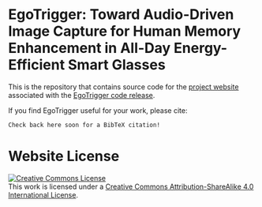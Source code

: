 # EgoTrigger: Toward Audio-Driven Image Capture for Human Memory Enhancement in All-Day Energy-Efficient Smart Glasses

This is the repository that contains source code for the [project website](https://egotrigger.github.io) associated with the [EgoTrigger code release](https://github.com/yahskapar/EgoTrigger).

If you find EgoTrigger useful for your work, please cite:
```
Check back here soon for a BibTeX citation!
```

# Website License
<a rel="license" href="http://creativecommons.org/licenses/by-sa/4.0/"><img alt="Creative Commons License" style="border-width:0" src="https://i.creativecommons.org/l/by-sa/4.0/88x31.png" /></a><br />This work is licensed under a <a rel="license" href="http://creativecommons.org/licenses/by-sa/4.0/">Creative Commons Attribution-ShareAlike 4.0 International License</a>.
